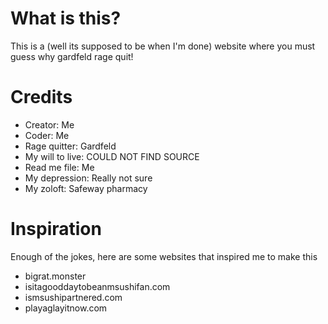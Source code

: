 # What is this?
This is a (well its supposed to be when I'm done) website where you must guess why gardfeld rage quit!
# Credits
- Creator: Me
- Coder: Me
- Rage quitter: Gardfeld
- My will to live: COULD NOT FIND SOURCE
- Read me file: Me
- My depression: Really not sure
- My zoloft: Safeway pharmacy 
# Inspiration
Enough of the jokes, here are some websites that inspired me to make this
- bigrat.monster
- isitagooddaytobeanmsushifan.com
- ismsushipartnered.com
- playaglayitnow.com
